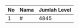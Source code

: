 | No | Nama            | Jumlah Level |
|----|-----------------|--------------|
| 1  | #    |    4845        |

